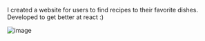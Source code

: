 I created a website for users to find recipes to their favorite dishes. Developed to get better at react :)

![image](https://user-images.githubusercontent.com/110153700/192429622-e0f56cc5-a837-41cc-b22c-3b8877ff4d0c.png)

